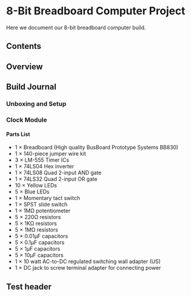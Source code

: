 # 8-Bit Breadboard Computer Project

Here we document our 8-bit breadboard computer build. 

## Contents

## Overview

## Build Journal

### Unboxing and Setup

### Clock Module

#### Parts List
* 1 × Breadboard (High quality BusBoard Prototype Systems BB830)
* 1 × 140-piece jumper wire kit
* 3 × LM-555 Timer ICs
* 1 × 74LS04 Hex inverter
* 1 × 74LS08 Quad 2-input AND gate
* 1 × 74LS32 Quad 2-input OR gate
* 10 × Yellow LEDs
* 5 × Blue LEDs
* 1 × Momentary tact switch
* 1 × SPST slide switch
* 1 × 1MΩ potentiometer
* 5 × 220Ω resistors
* 5 × 1KΩ resistors
* 5 × 1MΩ resistors
* 5 × 0.01µF capacitors
* 5 × 0.1µF capacitors
* 5 × 1µF capacitors
* 5 × 10µF capacitors
* 1 × 10 watt AC-to-DC regulated switching wall adapter (US)
* 1 × DC jack to screw terminal adapter for connecting power

## Test header
